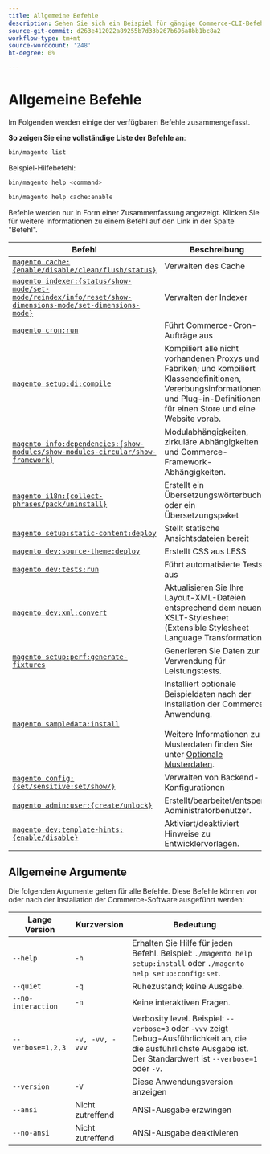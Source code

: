 ```yaml
---
title: Allgemeine Befehle
description: Sehen Sie sich ein Beispiel für gängige Commerce-CLI-Befehle und -Verwendung an.
source-git-commit: d263e412022a89255b7d33b267b696a8bb1bc8a2
workflow-type: tm+mt
source-wordcount: '248'
ht-degree: 0%

---
```



# Allgemeine Befehle

Im Folgenden werden einige der verfügbaren Befehle zusammengefasst.

**So zeigen Sie eine vollständige Liste der Befehle an**:

```bash
bin/magento list
```

Beispiel-Hilfebefehl:

```bash
bin/magento help <command>
```

```bash
bin/magento help cache:enable
```

Befehle werden nur in Form einer Zusammenfassung angezeigt. Klicken Sie für weitere Informationen zu einem Befehl auf den Link in der Spalte &quot;Befehl&quot;.

| Befehl | Beschreibung |
|--- |--- |
| [`magento cache:{enable/disable/clean/flush/status}`](../cli/manage-cache.md) | Verwalten des Cache |
| [`magento indexer:{status/show-mode/set-mode/reindex/info/reset/show-dimensions-mode/set-dimensions-mode}`](../cli/manage-indexers.md) | Verwalten der Indexer |
| [`magento cron:run`](../cli/configure-cron-jobs.md) | Führt Commerce-Cron-Aufträge aus |
| [`magento setup:di:compile`](../cli/code-compiler.md) | Kompiliert alle nicht vorhandenen Proxys und Fabriken; und kompiliert Klassendefinitionen, Vererbungsinformationen und Plug-in-Definitionen für einen Store und eine Website vorab. |
| [`magento info:dependencies:{show-modules/show-modules-circular/show-framework}`](../cli/dependency-reports.md) | Modulabhängigkeiten, zirkuläre Abhängigkeiten und Commerce-Framework-Abhängigkeiten. |
| [`magento i18n:{collect-phrases/pack/uninstall}`](../cli/localization.md) | Erstellt ein Übersetzungswörterbuch oder ein Übersetzungspaket |
| [`magento setup:static-content:deploy`](../cli/static-view-file-deployment.md) | Stellt statische Ansichtsdateien bereit |
| [`magento dev:source-theme:deploy`](../cli/create-symlinks.md) | Erstellt CSS aus LESS |
| [`magento dev:tests:run`](../cli/unit-tests.md) | Führt automatisierte Tests aus |
| [`magento dev:xml:convert`](../cli/convert-layout-files.md) | Aktualisieren Sie Ihre Layout-XML-Dateien entsprechend dem neuen XSLT-Stylesheet (Extensible Stylesheet Language Transformations) |
| [`magento setup:perf:generate-fixtures`](../cli/generate-data.md) | Generieren Sie Daten zur Verwendung für Leistungstests. |
| [`magento sampledata:install`](../../installation/sample-data/overview.md) | Installiert optionale Beispieldaten nach der Installation der Commerce-Anwendung.<br><br>Weitere Informationen zu Musterdaten finden Sie unter [Optionale Musterdaten](../../installation/sample-data/overview.md). |
| [`magento config:{set/sensitive:set/show/}`](../cli/set-configuration-values.md) | Verwalten von Backend-Konfigurationen |
| [`magento admin:user:{create/unlock}`](../../installation/tutorials/admin.md#create-edit-or-unloack-an-administrator-account) | Erstellt/bearbeitet/entsperrt Administratorbenutzer. |
| [`magento dev:template-hints:{enable/disable}`](https://developer.adobe.com/commerce/frontend-core/guide/themes/debug/) | Aktiviert/deaktiviert Hinweise zu Entwicklervorlagen. |

## Allgemeine Argumente

Die folgenden Argumente gelten für alle Befehle. Diese Befehle können vor oder nach der Installation der Commerce-Software ausgeführt werden:

| Lange Version | Kurzversion | Bedeutung |
|--- |--- |--- |
| `--help` | `-h` | Erhalten Sie Hilfe für jeden Befehl. Beispiel: `./magento help setup:install` oder `./magento help setup:config:set`. |
| `--quiet` | `-q` | Ruhezustand; keine Ausgabe. |
| `--no-interaction` | `-n` | Keine interaktiven Fragen. |
| `--verbose=1,2,3` | `-v, -vv, -vvv` | Verbosity level. Beispiel: `--verbose=3` oder `-vvv` zeigt Debug-Ausführlichkeit an, die die ausführlichste Ausgabe ist. Der Standardwert ist `--verbose=1` oder `-v`. |
| `--version` | `-V` | Diese Anwendungsversion anzeigen |
| `--ansi` | Nicht zutreffend | ANSI-Ausgabe erzwingen |
| `--no-ansi` | Nicht zutreffend | ANSI-Ausgabe deaktivieren |
